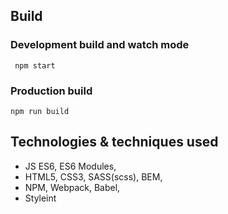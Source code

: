 ## Build
### Development build and watch mode
`` npm start``

### Production build
```npm run build``` 

## Technologies & techniques used
* JS ES6, ES6 Modules,
* HTML5, CSS3, SASS(scss), BEM,
* NPM, Webpack, Babel,
* Styleint 
